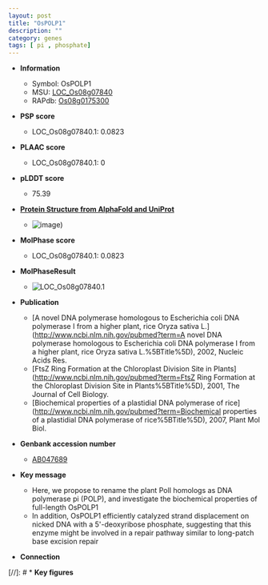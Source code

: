 ```yaml
---
layout: post
title: "OsPOLP1"
description: ""
category: genes
tags: [ pi , phosphate]
---
```


* **Information**  
    + Symbol: OsPOLP1  
    + MSU: [LOC_Os08g07840](http://rice.plantbiology.msu.edu/cgi-bin/ORF_infopage.cgi?orf=LOC_Os08g07840)  
    + RAPdb: [Os08g0175300](http://rapdb.dna.affrc.go.jp/viewer/gbrowse_details/irgsp1?name=Os08g0175300)  

* **PSP score**  
    + LOC_Os08g07840.1: 0.0823 

* **PLAAC score**  
    + LOC_Os08g07840.1: 0 

* **pLDDT score**
    + 75.39

* **[Protein Structure from AlphaFold and UniProt](https://www.uniprot.org/uniprotkb/Q6Z4T5/entry#structure)**
    + ![image](https://ricepsp.github.io/images/Q6/AF-Q6Z4T5-F1.png))

* **MolPhase score**
    + LOC_Os08g07840.1: 0.0823

* **MolPhaseResult**
    + ![LOC_Os08g07840.1](https://ricepsp.github.io/pictures/LOC_Os08g/LOC_Os08g07840.1.png)

* **Publication**  
    + [A novel DNA polymerase homologous to Escherichia coli DNA polymerase I from a higher plant, rice Oryza sativa L.](http://www.ncbi.nlm.nih.gov/pubmed?term=A novel DNA polymerase homologous to Escherichia coli DNA polymerase I from a higher plant, rice Oryza sativa L.%5BTitle%5D), 2002, Nucleic Acids Res.
    + [FtsZ Ring Formation at the Chloroplast Division Site in Plants](http://www.ncbi.nlm.nih.gov/pubmed?term=FtsZ Ring Formation at the Chloroplast Division Site in Plants%5BTitle%5D), 2001, The Journal of Cell Biology.
    + [Biochemical properties of a plastidial DNA polymerase of rice](http://www.ncbi.nlm.nih.gov/pubmed?term=Biochemical properties of a plastidial DNA polymerase of rice%5BTitle%5D), 2007, Plant Mol Biol.

* **Genbank accession number**  
    + [AB047689](http://www.ncbi.nlm.nih.gov/nuccore/AB047689)

* **Key message**  
    + Here, we propose to rename the plant PolI homologs as DNA polymerase pi (POLP), and investigate the biochemical properties of full-length OsPOLP1
    + In addition, OsPOLP1 efficiently catalyzed strand displacement on nicked DNA with a 5'-deoxyribose phosphate, suggesting that this enzyme might be involved in a repair pathway similar to long-patch base excision repair

* **Connection**  

[//]: # * **Key figures**  



